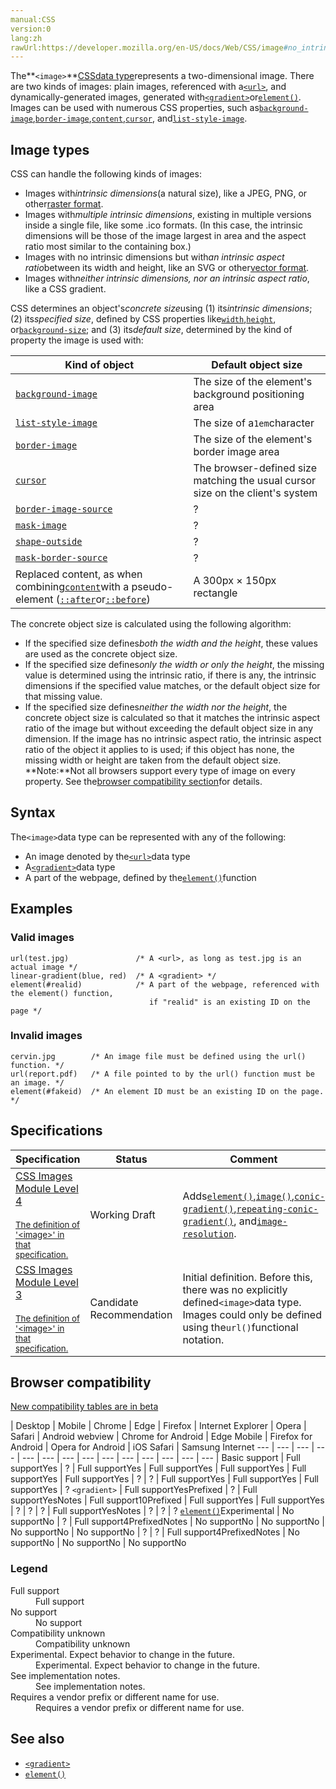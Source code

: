 ```yaml
---
manual:CSS
version:0
lang:zh
rawUrl:https://developer.mozilla.org/en-US/docs/Web/CSS/image#no_intrinsic
---
```






The**`<image>`**[CSS](%427 "")[data type](%27786 "")represents a two-dimensional image. There are two kinds of images: plain images, referenced with a[`<url>`](%28338 "The <url> CSS data type denotes a pointer to a resource, such as an image or a font. URLs can be used in numerous CSS properties, such as background-image, cursor, and list-style."), and dynamically-generated images, generated with[`<gradient>`](%28329 "The <gradient> CSS data type is a special type of <image> that consists of a progressive transition between two or more colors.")or[`element()`](%33486 "REDIRECT element [en-US]"). Images can be used with numerous CSS properties, such as[`background-image`](%29452 "The background-image CSS property sets one or more background images on an element."),[`border-image`](%28990 "The border-image CSS property lets you draw an image in place of an element's border-style."),[`content`](%29555 "The content CSS property is used with the ::before and ::after pseudo-elements to generate content in an element. Objects inserted using the content property are anonymous replaced elements."),[`cursor`](%33487 "The cursor CSS property specifies which mouse cursor to display when the mouse pointer is over an element."), and[`list-style-image`](%29825 "The list-style-image CSS property specifies an image to be used as the list item marker. It is often more convenient to use the shorthand list-style.").


## Image types<a name="Image_types"></a>


CSS can handle the following kinds of images:


* Images with*intrinsic dimensions*(a natural size), like a JPEG, PNG, or other[raster format](%33488 "").
* Images with*multiple intrinsic dimensions*, existing in multiple versions inside a single file, like some .ico formats. (In this case, the intrinsic dimensions will be those of the image largest in area and the aspect ratio most similar to the containing box.)
* Images with no intrinsic dimensions but with*an intrinsic aspect ratio*between its width and height, like an SVG or other[vector format](%33489 "").
* Images with*neither intrinsic dimensions, nor an intrinsic aspect ratio*, like a CSS gradient.


CSS determines an object&#39;s*concrete size*using (1) its*intrinsic dimensions*; (2) its*specified size*, defined by CSS properties like[`width`](%13333 "The width CSS property specifies the width of an element. By default, the property defines the width of the content area. If box-sizing is set to border-box, however, it instead determines the width of the border area."),[`height`](%14278 "The height CSS property specifies the height of an element. By default, the property defines the height of the content area. If box-sizing is set to border-box, however, it instead determines the height of the border area."), or[`background-size`](%32979 "The background-size CSS property specifies the size of the element's background image. The image can be left to its natural size, stretched to a new size, or constrained to fit the available space while preserving its intrinsic proportions."); and (3) its*default size*, determined by the kind of property the image is used with:


Kind of object | Default object size 
 ---  |  ---  | 
[`background-image`](%29452 "The background-image CSS property sets one or more background images on an element.") | The size of the element&#39;s background positioning area 
[`list-style-image`](%29825 "The list-style-image CSS property specifies an image to be used as the list item marker. It is often more convenient to use the shorthand list-style.") | The size of a`1em`character 
[`border-image`](%28990 "The border-image CSS property lets you draw an image in place of an element's border-style.") | The size of the element&#39;s border image area 
[`cursor`](%33487 "The cursor CSS property specifies which mouse cursor to display when the mouse pointer is over an element.") | The browser-defined size matching the usual cursor size on the client&#39;s system 
[`border-image-source`](%33490 "The border-image-source CSS property specifies the source image used to create an element's border image.") | ? 
[`mask-image`](%30956 "The mask-image CSS property sets the image that is used as mask layer for an element.") | ? 
[`shape-outside`](%31981 "The shape-outside CSS property defines a shape—which may be non-rectangular—around which adjacent inline content should wrap") | ? 
[`mask-border-source`](%33491 "The mask-border-source CSS property specifies the source image used to create an element's mask border.") | ? 
Replaced content, as when combining[`content`](%29555 "The content CSS property is used with the ::before and ::after pseudo-elements to generate content in an element. Objects inserted using the content property are anonymous replaced elements.")with a pseudo-element ([`::after`](%33492 "In CSS, ::after creates a pseudo-element that is the last child of the selected element. It is often used to add cosmetic content to an element with the content property.")or[`::before`](%33493 "In CSS, ::before creates a pseudo-element that is the first child of the selected element. It is often used to add cosmetic content to an element with the content property.")) | A 300px × 150px rectangle 



The concrete object size is calculated using the following algorithm:


* If the specified size defines*both the width and the height*, these values are used as the concrete object size.
* If the specified size defines*only the width or only the height*, the missing value is determined using the intrinsic ratio, if there is any, the intrinsic dimensions if the specified value matches, or the default object size for that missing value.
* If the specified size defines*neither the width nor the height*, the concrete object size is calculated so that it matches the intrinsic aspect ratio of the image but without exceeding the default object size in any dimension. If the image has no intrinsic aspect ratio, the intrinsic aspect ratio of the object it applies to is used; if this object has none, the missing width or height are taken from the default object size.
**Note:**Not all browsers support every type of image on every property. See the[browser compatibility section](%30526 "")for details.

## Syntax<a name="Syntax"></a>


The`<image>`data type can be represented with any of the following:


* An image denoted by the[`<url>`](%28338 "The <url> CSS data type denotes a pointer to a resource, such as an image or a font. URLs can be used in numerous CSS properties, such as background-image, cursor, and list-style.")data type
* A[`<gradient>`](%28329 "The <gradient> CSS data type is a special type of <image> that consists of a progressive transition between two or more colors.")data type
* A part of the webpage, defined by the[`element()`](%33494 "The documentation about this has not yet been written; please consider contributing!")function

## Examples<a name="Examples"></a>

### Valid images<a name="Valid_images"></a>

```
url(test.jpg)               /* A <url>, as long as test.jpg is an actual image */
linear-gradient(blue, red)  /* A <gradient> */
element(#realid)            /* A part of the webpage, referenced with the element() function,
                               if "realid" is an existing ID on the page */
```

### Invalid images<a name="Invalid_images"></a>

```
cervin.jpg        /* An image file must be defined using the url() function. */
url(report.pdf)   /* A file pointed to by the url() function must be an image. */
element(#fakeid)  /* An element ID must be an existing ID on the page. */
```

## Specifications<a name="Specifications"></a>

Specification | Status | Comment 
 ---  |  ---  |  ---  | 
[CSS Images Module Level 4<br></br><small>The definition of &#39;&lt;image&gt;&#39; in that specification.</small>](%33495 "") | Working Draft | Adds[`element()`](%33486 "REDIRECT element [en-US]"),[`image()`](%33496 "The documentation about this has not yet been written; please consider contributing!"),[`conic-gradient()`](%33497 "The documentation about this has not yet been written; please consider contributing!"),[`repeating-conic-gradient()`](%33498 "The documentation about this has not yet been written; please consider contributing!"), and[`image-resolution`](%29773 "The documentation about this has not yet been written; please consider contributing!"). 
[CSS Images Module Level 3<br></br><small>The definition of &#39;&lt;image&gt;&#39; in that specification.</small>](%33499 "") | Candidate Recommendation | Initial definition. Before this, there was no explicitly defined`<image>`data type. Images could only be defined using the`url()`functional notation. 


## Browser compatibility<a name="Browser_compatibility"></a>




[New compatibility tables are in beta<i></i>](%3360 "")

 | <abbr>Desktop<i></i></abbr> | <abbr>Mobile<i></i></abbr> 
 | <abbr>Chrome<i></i></abbr> | <abbr>Edge<i></i></abbr> | <abbr>Firefox<i></i></abbr> | <abbr>Internet Explorer<i></i></abbr> | <abbr>Opera<i></i></abbr> | <abbr>Safari<i></i></abbr> | <abbr>Android webview<i></i></abbr> | <abbr>Chrome for Android<i></i></abbr> | <abbr>Edge Mobile<i></i></abbr> | <abbr>Firefox for Android<i></i></abbr> | <abbr>Opera for Android<i></i></abbr> | <abbr>iOS Safari<i></i></abbr> | <abbr>Samsung Internet<i></i></abbr> 
 ---  |  ---  |  ---  |  ---  |  ---  |  ---  |  ---  |  ---  |  ---  |  ---  |  ---  |  ---  |  ---  |  ---  | 
Basic support | <abbr>Full support</abbr>Yes | <abbr>?</abbr> | <abbr>Full support</abbr>Yes | <abbr>Full support</abbr>Yes | <abbr>Full support</abbr>Yes | <abbr>Full support</abbr>Yes | <abbr>Full support</abbr>Yes | <abbr>?</abbr> | <abbr>?</abbr> | <abbr>Full support</abbr>Yes | <abbr>Full support</abbr>Yes | <abbr>Full support</abbr>Yes | <abbr>?</abbr> 
`<gradient>` | <abbr>Full support</abbr>Yes<abbr>Prefixed<i></i></abbr> | <abbr>?</abbr> | <abbr>Full support</abbr>Yes<abbr>Notes<i></i></abbr> | <abbr>Full support</abbr>10<abbr>Prefixed<i></i></abbr> | <abbr>Full support</abbr>Yes | <abbr>Full support</abbr>Yes | <abbr>?</abbr> | <abbr>?</abbr> | <abbr>?</abbr> | <abbr>Full support</abbr>Yes<abbr>Notes<i></i></abbr> | <abbr>?</abbr> | <abbr>?</abbr> | <abbr>?</abbr> 
[`element()`](%33500 "")<abbr>Experimental<i></i></abbr> | <abbr>No support</abbr>No | <abbr>?</abbr> | <abbr>Full support</abbr>4<abbr>Prefixed<i></i></abbr><abbr>Notes<i></i></abbr> | <abbr>No support</abbr>No | <abbr>No support</abbr>No | <abbr>No support</abbr>No | <abbr>No support</abbr>No | <abbr>?</abbr> | <abbr>?</abbr> | <abbr>Full support</abbr>4<abbr>Prefixed<i></i></abbr><abbr>Notes<i></i></abbr> | <abbr>No support</abbr>No | <abbr>No support</abbr>No | <abbr>No support</abbr>No 


### Legend<a name="Legend"></a>
<dl><dt id=''><abbr>Full support</abbr></dt><dd>Full support</dd><dt id=''><abbr>No support</abbr></dt><dd>No support</dd><dt id=''><abbr>Compatibility unknown</abbr></dt><dd>Compatibility unknown</dd><dt id=''><abbr>Experimental. Expect behavior to change in the future.<i></i></abbr></dt><dd>Experimental. Expect behavior to change in the future.</dd><dt id=''><abbr>See implementation notes.<i></i></abbr></dt><dd>See implementation notes.</dd><dt id=''><abbr>Requires a vendor prefix or different name for use.<i></i></abbr></dt><dd>Requires a vendor prefix or different name for use.</dd></dl>





## See also<a name="See_also"></a>

* [`<gradient>`](%28329 "The <gradient> CSS data type is a special type of <image> that consists of a progressive transition between two or more colors.")
* [`element()`](%33486 "REDIRECT element [en-US]")



